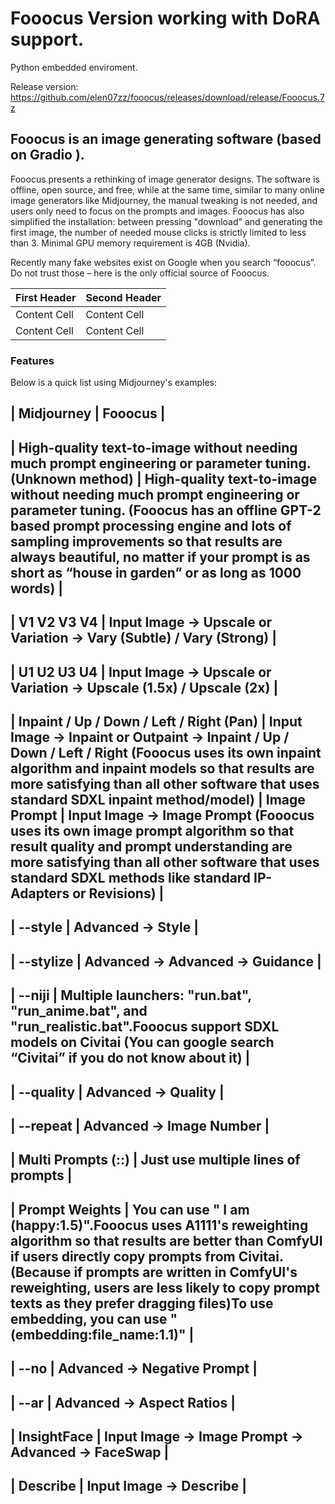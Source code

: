 # Fooocus Version working with DoRA support.

Python embedded enviroment.

Release version:
https://github.com/elen07zz/fooocus/releases/download/release/Fooocus.7z


## Fooocus is an image generating software (based on Gradio ).

Fooocus presents a rethinking of image generator designs. The software is offline, open source, and free, while at the same time, similar to many online image generators like Midjourney, the manual tweaking is not needed, and users only need to focus on the prompts and images. Fooocus has also simplified the installation: between pressing "download" and generating the first image, the number of needed mouse clicks is strictly limited to less than 3. Minimal GPU memory requirement is 4GB (Nvidia).

Recently many fake websites exist on Google when you search “fooocus”. Do not trust those – here is the only official source of Fooocus.

| First Header  | Second Header |
| ------------- | ------------- |
| Content Cell  | Content Cell  |
| Content Cell  | Content Cell  |

### Features

 Below is a quick list using Midjourney's examples:

| Midjourney 	| Fooocus | 
--------------------------
| High-quality text-to-image without needing much prompt engineering or parameter tuning. (Unknown method) 	| High-quality text-to-image without needing much prompt engineering or parameter tuning. (Fooocus has an offline GPT-2 based prompt processing engine and lots of sampling improvements so that results are always beautiful, no matter if your prompt is as short as “house in garden” or as long as 1000 words) | 
---------------------------------------------------------------------------------------
| V1 V2 V3 V4 	| Input Image -> Upscale or Variation -> Vary (Subtle) / Vary (Strong) | 
---------------------------------------------------------------------------------------
| U1 U2 U3 U4 	| Input Image -> Upscale or Variation -> Upscale (1.5x) / Upscale (2x) | 
--------------------------------------------------------------------------------------
| Inpaint / Up / Down / Left / Right (Pan) 	| Input Image -> Inpaint or Outpaint -> Inpaint / Up / Down / Left / Right (Fooocus uses its own inpaint algorithm and inpaint models so that results are more satisfying than all other software that uses standard SDXL inpaint method/model)
| Image Prompt 	| Input Image -> Image Prompt (Fooocus uses its own image prompt algorithm so that result quality and prompt understanding are more satisfying than all other software that uses standard SDXL methods like standard IP-Adapters or Revisions) | 
---------------------------------------------------
| --style 	| Advanced -> Style | 
-------------------------------------
| --stylize 	| Advanced -> Advanced -> Guidance | 
-----------------------------------------------------
| --niji 	| Multiple launchers: "run.bat", "run_anime.bat", and "run_realistic.bat".Fooocus support SDXL models on Civitai (You can google search “Civitai” if you do not know about it) | 
-----------------------------------------------
| --quality  	| Advanced -> Quality | 
-----------------------------------------
| --repeat 	| Advanced -> Image Number | 
------------------------------------------------------
| Multi Prompts (::) 	| Just use multiple lines of prompts | 
-----------------------------------------------------------------------
| Prompt Weights 	| You can use " I am (happy:1.5)".Fooocus uses A1111's reweighting algorithm so that results are better than ComfyUI if users directly copy prompts from Civitai. (Because if prompts are written in ComfyUI's reweighting, users are less likely to copy prompt texts as they prefer dragging files)To use embedding, you can use "(embedding:file_name:1.1)" | 
-------------------------------------------------
| --no 	| Advanced -> Negative Prompt | 
------------------------------------------------------------------------------
| --ar 	| Advanced -> Aspect Ratios | 
--------------------------------------------------------
| InsightFace 	| Input Image -> Image Prompt -> Advanced -> FaceSwap | 
---------------------------------------------------------
| Describe | Input Image -> Describe | 
-------------------------------------
